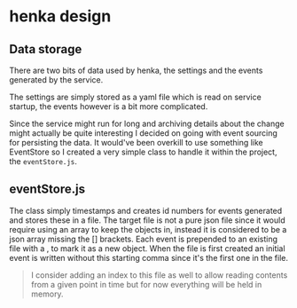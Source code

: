 # henka design

## Data storage
There are two bits of data used by henka, the settings and the events generated by the service.

The settings are simply stored as a yaml file which is read on service startup, the events however is a bit more complicated.

Since the service might run for long and archiving details about the change might actually be quite interesting I decided on going
with event sourcing for persisting the data. It would've been overkill to use something like EventStore so I created a very simple class
to handle it within the project, the `eventStore.js`.

## eventStore.js
The class simply timestamps and creates id numbers for events generated and stores these in a file. The target file is not a pure json file
since it would require using an array to keep the objects in, instead it is considered to be a json array missing the [] brackets.
Each event is prepended to an existing file with a , to mark it as a new object. When the file is first created an initial event is written
without this starting comma since it's the first one in the file.

> I consider adding an index to this file as well to allow reading contents from a given point in time but for now everything will be held in memory.
